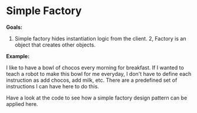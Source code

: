 # Simple Factory

**Goals:**
1. Simple factory hides instantiation logic from the client.
2, Factory is an object that creates other objects. 

**Example:**

I like to have a bowl of chocos every morning for breakfast. If I wanted to teach a robot to make this bowl for me everyday, I don't have to define each instruction as add chocos, add milk, etc. There are a predefined set of instructions I can have here to do this. 

Have a look at the code to see how a simple factory design pattern can be applied here. 

